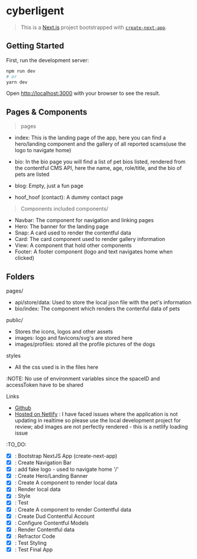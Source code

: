 # cyberligent
> This is a [Next.js](https://nextjs.org/) project bootstrapped with [`create-next-app`](https://github.com/vercel/next.js/tree/canary/packages/create-next-app).

## Getting Started
First, run the development server:

```bash
npm run dev
# or
yarn dev
```

Open [http://localhost:3000](http://localhost:3000) with your browser to see the result.

## Pages & Components 
> pages

- index: This is the landing page of the app, here you can find a hero/landing component and the gallery of all reported scams(use the logo to navigate home)

- bio: In the bio page you will find a list of pet bios listed, rendered from the contentful CMS API, here the name, age, role/title, and the bio of pets are listed

- blog: Empty, just a fun page

- hoof_hoof (contact): A dummy contact page

> Components included
components/
- Navbar: The component for navigation and linking pages
- Hero: The banner for the landing page
- Snap: A card used to render the contentful data
- Card: The card component used to render gallery information
- View: A component that hold other components
- Footer: A footer component (logo and text navigates home when clicked)

## Folders
pages/
- api/store/data: Used to store the local json file with the pet's information
- bio/index: The component which renders the contenful data of pets

public/
- Stores the icons, logos and other assets
- images: logo and favicons/svg's are stored here 
- images/profiles: stored all the profile pictures of the dogs

styles
- All the css used is in the files here

:NOTE:
No use of environment variables since the spaceID and accessToken have to be shared


Links
- [Github](https://github.com/lsmucassi/nextjs-dado)
- [Hosted on Netlify](https://zealous-torvalds-caf193.netlify.app/) : I have faced issues where the application is not updating in realtime so please use the local development project for review; abd images are not perfectly rendered - this is a netlify loading issue

:TO_DO:

- [x] : Bootstrap NextJS App (create-next-app)
- [x] : Create Navigation Bar
- [x] : add fake logo - used to navigate home '/'
- [x] : Create Hero/Landing Banner 
- [x] : Create A component to render local data
- [x] : Render local data
- [x] : Style
- [x] : Test 
- [x] : Create A component to render Contentful data
- [x] : Create Dud Contentful Account
- [x] : Configure Contentful Models
- [x] : Render Contentful data
- [x] : Refractor Code
- [x] : Test Styling
- [x] : Test Final App
